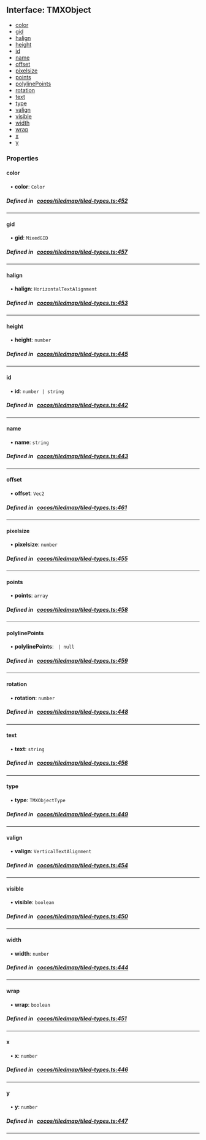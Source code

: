## Interface: TMXObject

- [color](#color)
- [gid](#gid)
- [halign](#halign)
- [height](#height)
- [id](#id)
- [name](#name)
- [offset](#offset)
- [pixelsize](#pixelsize)
- [points](#points)
- [polylinePoints](#polylinePoints)
- [rotation](#rotation)
- [text](#text)
- [type](#type)
- [valign](#valign)
- [visible](#visible)
- [width](#width)
- [wrap](#wrap)
- [x](#x)
- [y](#y)

### Properties

#### color

<div style="margin-left: 10px;">


• **color**: ``Color``

</div>

##### Defined in &nbsp;   [cocos/tiledmap/tiled-types.ts:452](https://github.com/cocos-creator/engine/blob/c7bf6b8a9/cocos/tiledmap/tiled-types.ts#L452)&nbsp;
___
#### gid

<div style="margin-left: 10px;">


• **gid**: ``MixedGID``

</div>

##### Defined in &nbsp;   [cocos/tiledmap/tiled-types.ts:457](https://github.com/cocos-creator/engine/blob/c7bf6b8a9/cocos/tiledmap/tiled-types.ts#L457)&nbsp;
___
#### halign

<div style="margin-left: 10px;">


• **halign**: ``HorizontalTextAlignment``

</div>

##### Defined in &nbsp;   [cocos/tiledmap/tiled-types.ts:453](https://github.com/cocos-creator/engine/blob/c7bf6b8a9/cocos/tiledmap/tiled-types.ts#L453)&nbsp;
___
#### height

<div style="margin-left: 10px;">


• **height**: ``number``

</div>

##### Defined in &nbsp;   [cocos/tiledmap/tiled-types.ts:445](https://github.com/cocos-creator/engine/blob/c7bf6b8a9/cocos/tiledmap/tiled-types.ts#L445)&nbsp;
___
#### id

<div style="margin-left: 10px;">


• **id**: ``number | string``

</div>

##### Defined in &nbsp;   [cocos/tiledmap/tiled-types.ts:442](https://github.com/cocos-creator/engine/blob/c7bf6b8a9/cocos/tiledmap/tiled-types.ts#L442)&nbsp;
___
#### name

<div style="margin-left: 10px;">


• **name**: ``string``

</div>

##### Defined in &nbsp;   [cocos/tiledmap/tiled-types.ts:443](https://github.com/cocos-creator/engine/blob/c7bf6b8a9/cocos/tiledmap/tiled-types.ts#L443)&nbsp;
___
#### offset

<div style="margin-left: 10px;">


• **offset**: ``Vec2``

</div>

##### Defined in &nbsp;   [cocos/tiledmap/tiled-types.ts:461](https://github.com/cocos-creator/engine/blob/c7bf6b8a9/cocos/tiledmap/tiled-types.ts#L461)&nbsp;
___
#### pixelsize

<div style="margin-left: 10px;">


• **pixelsize**: ``number``

</div>

##### Defined in &nbsp;   [cocos/tiledmap/tiled-types.ts:455](https://github.com/cocos-creator/engine/blob/c7bf6b8a9/cocos/tiledmap/tiled-types.ts#L455)&nbsp;
___
#### points

<div style="margin-left: 10px;">


• **points**: ``array``

</div>

##### Defined in &nbsp;   [cocos/tiledmap/tiled-types.ts:458](https://github.com/cocos-creator/engine/blob/c7bf6b8a9/cocos/tiledmap/tiled-types.ts#L458)&nbsp;
___
#### polylinePoints

<div style="margin-left: 10px;">


• **polylinePoints**: `` | null``

</div>

##### Defined in &nbsp;   [cocos/tiledmap/tiled-types.ts:459](https://github.com/cocos-creator/engine/blob/c7bf6b8a9/cocos/tiledmap/tiled-types.ts#L459)&nbsp;
___
#### rotation

<div style="margin-left: 10px;">


• **rotation**: ``number``

</div>

##### Defined in &nbsp;   [cocos/tiledmap/tiled-types.ts:448](https://github.com/cocos-creator/engine/blob/c7bf6b8a9/cocos/tiledmap/tiled-types.ts#L448)&nbsp;
___
#### text

<div style="margin-left: 10px;">


• **text**: ``string``

</div>

##### Defined in &nbsp;   [cocos/tiledmap/tiled-types.ts:456](https://github.com/cocos-creator/engine/blob/c7bf6b8a9/cocos/tiledmap/tiled-types.ts#L456)&nbsp;
___
#### type

<div style="margin-left: 10px;">


• **type**: ``TMXObjectType``

</div>

##### Defined in &nbsp;   [cocos/tiledmap/tiled-types.ts:449](https://github.com/cocos-creator/engine/blob/c7bf6b8a9/cocos/tiledmap/tiled-types.ts#L449)&nbsp;
___
#### valign

<div style="margin-left: 10px;">


• **valign**: ``VerticalTextAlignment``

</div>

##### Defined in &nbsp;   [cocos/tiledmap/tiled-types.ts:454](https://github.com/cocos-creator/engine/blob/c7bf6b8a9/cocos/tiledmap/tiled-types.ts#L454)&nbsp;
___
#### visible

<div style="margin-left: 10px;">


• **visible**: ``boolean``

</div>

##### Defined in &nbsp;   [cocos/tiledmap/tiled-types.ts:450](https://github.com/cocos-creator/engine/blob/c7bf6b8a9/cocos/tiledmap/tiled-types.ts#L450)&nbsp;
___
#### width

<div style="margin-left: 10px;">


• **width**: ``number``

</div>

##### Defined in &nbsp;   [cocos/tiledmap/tiled-types.ts:444](https://github.com/cocos-creator/engine/blob/c7bf6b8a9/cocos/tiledmap/tiled-types.ts#L444)&nbsp;
___
#### wrap

<div style="margin-left: 10px;">


• **wrap**: ``boolean``

</div>

##### Defined in &nbsp;   [cocos/tiledmap/tiled-types.ts:451](https://github.com/cocos-creator/engine/blob/c7bf6b8a9/cocos/tiledmap/tiled-types.ts#L451)&nbsp;
___
#### x

<div style="margin-left: 10px;">


• **x**: ``number``

</div>

##### Defined in &nbsp;   [cocos/tiledmap/tiled-types.ts:446](https://github.com/cocos-creator/engine/blob/c7bf6b8a9/cocos/tiledmap/tiled-types.ts#L446)&nbsp;
___
#### y

<div style="margin-left: 10px;">


• **y**: ``number``

</div>

##### Defined in &nbsp;   [cocos/tiledmap/tiled-types.ts:447](https://github.com/cocos-creator/engine/blob/c7bf6b8a9/cocos/tiledmap/tiled-types.ts#L447)&nbsp;
___
